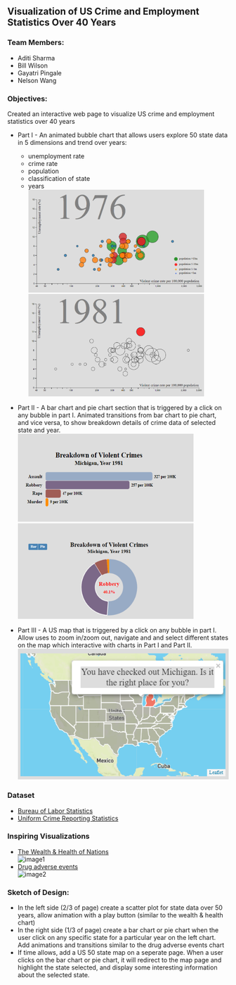 ## Visualization of US Crime and Employment Statistics Over 40 Years

### Team Members:
+ Aditi Sharma
+ Bill Wilson
+ Gayatri Pingale
+ Nelson Wang


### Objectives:  
Created an interactive web page to visualize US crime and employment statistics over 40 years
+ Part I - An animated bubble chart that allows users explore 50 state data in 5 dimensions and trend over years:
    + unemployment rate
    + crime rate
    + population
    + classification of state
    + years  
<img src="images/bubble_chart_1.PNG" width="400"> <img src="images/bubble_chart_2.PNG" width="400">  
      
+ Part II - A bar chart and pie chart section that is triggered by a click on any bubble in part I.  Animated transitions from bar chart to pie chart, and vice versa, to show breakdown details of crime data of selected state and year.  
<img src="images/bar_chart.PNG" width="400" height="200"> <img src="images/pie_chart.PNG" width="400">  

+ Part III - A US map that is triggered by a click on any bubble in part I.  Allow uses to zoom in/zoom out, navigate and and select different states on the map which interactive with charts in Part I and Part II.  
![image1](images/map.PNG)

### Dataset

+ [Bureau of Labor Statistics](https://www.bls.gov/lau/rdscnp16.htm)
+ [Uniform Crime Reporting Statistics](https://www.bjs.gov/ucrdata/Search/Crime/State/StatebyState.cfm?NoVariables=Y&CFID=247193930&CFTOKEN=b6105fea0ed761eb-FDFE448E-D159-1EA8-A5EFE168BA588D99)

### Inspiring Visualizations

+ [The Wealth & Health of Nations](https://bost.ocks.org/mike/nations/)  
![image1](images/Wealth_and_health_of_nations.PNG)
+ [Drug adverse events](https://openfda-visualization.firebaseapp.com/#/)  
![image2](images/Drug_adverse_events.PNG)

### Sketch of Design:

+ In the left side (2/3 of page) create a scatter plot for state data over 50 years, allow animation with a play button (similar to the wealth & health chart)
+ In the right side (1/3 of page) create a bar chart or pie chart when the user click on any specific state for a particular year on the left chart.  Add animations and transitions similar to the drug adverse events chart
+ If time allows, add a US 50 state map on a seperate page.  When a user clicks on the bar chart or pie chart, it will redirect to the map page and highlight the state selected, and display some interesting information about the selected state.
